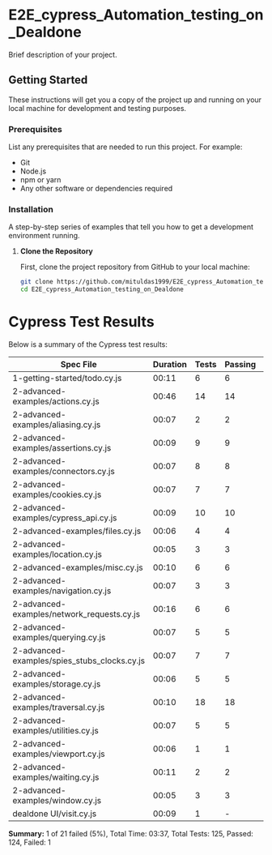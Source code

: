 # E2E_cypress_Automation_testing_on_Dealdone

Brief description of your project.

## Getting Started

These instructions will get you a copy of the project up and running on your local machine for development and testing purposes.

### Prerequisites

List any prerequisites that are needed to run this project. For example:

- Git
- Node.js
- npm or yarn
- Any other software or dependencies required

### Installation

A step-by-step series of examples that tell you how to get a development environment running.

1. **Clone the Repository**

   First, clone the project repository from GitHub to your local machine:

   ```bash
   git clone https://github.com/mituldas1999/E2E_cypress_Automation_testing_on_Dealdone
   cd E2E_cypress_Automation_testing_on_Dealdone


# Cypress Test Results

Below is a summary of the Cypress test results:

| Spec File                                     | Duration | Tests | Passing | Failing | Pending | Skipped |
|-----------------------------------------------|----------|-------|---------|---------|---------|---------|
| 1-getting-started/todo.cy.js                  | 00:11    | 6     | 6       | -       | -       | -       |
| 2-advanced-examples/actions.cy.js             | 00:46    | 14    | 14      | -       | -       | -       |
| 2-advanced-examples/aliasing.cy.js            | 00:07    | 2     | 2       | -       | -       | -       |
| 2-advanced-examples/assertions.cy.js          | 00:09    | 9     | 9       | -       | -       | -       |
| 2-advanced-examples/connectors.cy.js          | 00:07    | 8     | 8       | -       | -       | -       |
| 2-advanced-examples/cookies.cy.js             | 00:07    | 7     | 7       | -       | -       | -       |
| 2-advanced-examples/cypress_api.cy.js         | 00:09    | 10    | 10      | -       | -       | -       |
| 2-advanced-examples/files.cy.js               | 00:06    | 4     | 4       | -       | -       | -       |
| 2-advanced-examples/location.cy.js            | 00:05    | 3     | 3       | -       | -       | -       |
| 2-advanced-examples/misc.cy.js                | 00:10    | 6     | 6       | -       | -       | -       |
| 2-advanced-examples/navigation.cy.js          | 00:07    | 3     | 3       | -       | -       | -       |
| 2-advanced-examples/network_requests.cy.js    | 00:16    | 6     | 6       | -       | -       | -       |
| 2-advanced-examples/querying.cy.js            | 00:07    | 5     | 5       | -       | -       | -       |
| 2-advanced-examples/spies_stubs_clocks.cy.js  | 00:07    | 7     | 7       | -       | -       | -       |
| 2-advanced-examples/storage.cy.js             | 00:06    | 5     | 5       | -       | -       | -       |
| 2-advanced-examples/traversal.cy.js           | 00:10    | 18    | 18      | -       | -       | -       |
| 2-advanced-examples/utilities.cy.js           | 00:07    | 5     | 5       | -       | -       | -       |
| 2-advanced-examples/viewport.cy.js            | 00:06    | 1     | 1       | -       | -       | -       |
| 2-advanced-examples/waiting.cy.js             | 00:11    | 2     | 2       | -       | -       | -       |
| 2-advanced-examples/window.cy.js              | 00:05    | 3     | 3       | -       | -       | -       |
| dealdone UI/visit.cy.js                       | 00:09    | 1     | -       | 1       | -       | -       |

**Summary:** 1 of 21 failed (5%), Total Time: 03:37, Total Tests: 125, Passed: 124, Failed: 1
